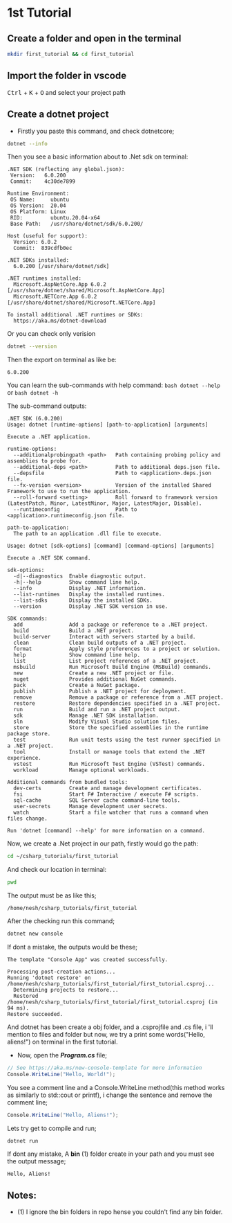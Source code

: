<!--
 Copyright (c) 2022 Neşet Aydın
 
 This software is released under the MIT License.
 https://opensource.org/licenses/MIT
-->

# 1st Tutorial

## Create a folder and open in the terminal

```bash
mkdir first_tutorial && cd first_tutorial
```
## Import the folder in vscode
<kbd>Ctrl</kbd> + <kbd>K</kbd> + <kbd>O</kbd> and select your project path
## Create a dotnet project
- Firstly you paste this command, and check dotnetcore;
```bash
dotnet --info
```
Then you see a basic information about to .Net sdk on terminal:
```terminal
.NET SDK (reflecting any global.json):
 Version:   6.0.200
 Commit:    4c30de7899

Runtime Environment:
 OS Name:     ubuntu
 OS Version:  20.04
 OS Platform: Linux
 RID:         ubuntu.20.04-x64
 Base Path:   /usr/share/dotnet/sdk/6.0.200/

Host (useful for support):
  Version: 6.0.2
  Commit:  839cdfb0ec

.NET SDKs installed:
  6.0.200 [/usr/share/dotnet/sdk]

.NET runtimes installed:
  Microsoft.AspNetCore.App 6.0.2 [/usr/share/dotnet/shared/Microsoft.AspNetCore.App]
  Microsoft.NETCore.App 6.0.2 [/usr/share/dotnet/shared/Microsoft.NETCore.App]

To install additional .NET runtimes or SDKs:
  https://aka.ms/dotnet-download
```
Or you can check only verision
```bash
dotnet --version
```
Then the export on terminal as like be:
```terminal
6.0.200
```
You can learn the sub-commands with help command:
`bash dotnet --help` or `bash dotnet -h`

The sub-command outputs:
```terminal
.NET SDK (6.0.200)
Usage: dotnet [runtime-options] [path-to-application] [arguments]

Execute a .NET application.

runtime-options:
  --additionalprobingpath <path>   Path containing probing policy and assemblies to probe for.
  --additional-deps <path>         Path to additional deps.json file.
  --depsfile                       Path to <application>.deps.json file.
  --fx-version <version>           Version of the installed Shared Framework to use to run the application.
  --roll-forward <setting>         Roll forward to framework version  (LatestPatch, Minor, LatestMinor, Major, LatestMajor, Disable).
  --runtimeconfig                  Path to <application>.runtimeconfig.json file.

path-to-application:
  The path to an application .dll file to execute.

Usage: dotnet [sdk-options] [command] [command-options] [arguments]

Execute a .NET SDK command.

sdk-options:
  -d|--diagnostics  Enable diagnostic output.
  -h|--help         Show command line help.
  --info            Display .NET information.
  --list-runtimes   Display the installed runtimes.
  --list-sdks       Display the installed SDKs.
  --version         Display .NET SDK version in use.

SDK commands:
  add               Add a package or reference to a .NET project.
  build             Build a .NET project.
  build-server      Interact with servers started by a build.
  clean             Clean build outputs of a .NET project.
  format            Apply style preferences to a project or solution.
  help              Show command line help.
  list              List project references of a .NET project.
  msbuild           Run Microsoft Build Engine (MSBuild) commands.
  new               Create a new .NET project or file.
  nuget             Provides additional NuGet commands.
  pack              Create a NuGet package.
  publish           Publish a .NET project for deployment.
  remove            Remove a package or reference from a .NET project.
  restore           Restore dependencies specified in a .NET project.
  run               Build and run a .NET project output.
  sdk               Manage .NET SDK installation.
  sln               Modify Visual Studio solution files.
  store             Store the specified assemblies in the runtime package store.
  test              Run unit tests using the test runner specified in a .NET project.
  tool              Install or manage tools that extend the .NET experience.
  vstest            Run Microsoft Test Engine (VSTest) commands.
  workload          Manage optional workloads.

Additional commands from bundled tools:
  dev-certs         Create and manage development certificates.
  fsi               Start F# Interactive / execute F# scripts.
  sql-cache         SQL Server cache command-line tools.
  user-secrets      Manage development user secrets.
  watch             Start a file watcher that runs a command when files change.

Run 'dotnet [command] --help' for more information on a command.
```
Now, we create a .Net project in our path, firstly would go the path:
```bash
cd ~/csharp_tutorials/first_tutorial
```
And check our location in terminal:
```bash
pwd
```
The output must be as like this;
```terminal
/home/nesh/csharp_tutorials/first_tutorial
```
After the checking run this command;
```bash
dotnet new console
```
If dont a mistake, the outputs would be these;
```terminal
The template "Console App" was created successfully.

Processing post-creation actions...
Running 'dotnet restore' on /home/nesh/csharp_tutorials/first_tutorial/first_tutorial.csproj...
  Determining projects to restore...
  Restored /home/nesh/csharp_tutorials/first_tutorial/first_tutorial.csproj (in 94 ms).
Restore succeeded.
```
And dotnet has been create a obj folder, and a .csprojfile and .cs file, i 'll mention to files and folder but now, we try a print some words("Hello, aliens!") on terminal in the first tutorial.

- Now, open the **_Program.cs_** file;
```c#
// See https://aka.ms/new-console-template for more information
Console.WriteLine("Hello, World!");
```
You see a comment line and a Console.WriteLine method(this method works as similarly to std::cout or printf), i change the sentence and remove the comment line;
```c#
Console.WriteLine("Hello, Aliens!");
```
Lets try get to compile and run;
```bash
dotnet run
```
If dont any mistake, A **bin** (1) folder create in your path and you must see the output message;
```terminal
Hello, Aliens!
```

## Notes:
- (1) I ignore the bin folders in repo hense you couldn't find any bin folder.
